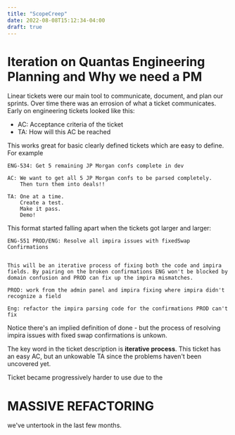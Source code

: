 ```yaml
---
title: "ScopeCreep"
date: 2022-08-08T15:12:34-04:00
draft: true
---
```


# Iteration on Quantas Engineering Planning and Why we need a PM

Linear tickets were our main tool to communicate, document, and plan our sprints. Over time there was an errosion of what a ticket communicates. Early on engineering tickets looked like this:

* AC: Acceptance criteria of the ticket 
* TA: How will this AC be reached


This works great for basic clearly defined tickets which are easy to define. For example 
```
ENG-534: Get 5 remaining JP Morgan confs complete in dev
 
AC: We want to get all 5 JP Morgan confs to be parsed completely.
    Then turn them into deals!! 

TA: One at a time.
	Create a test.
	Make it pass.
	Demo!
```

This format started falling apart when the tickets got larger and larger:

```
ENG-551 PROD/ENG: Resolve all impira issues with fixedSwap Confirmations


This will be an iterative process of fixing both the code and impira fields. By pairing on the broken confirmations ENG won't be blocked by domain confusion and PROD can fix up the impira mismatches.

PROD: work from the admin panel and impira fixing where impira didn't recognize a field

Eng: refactor the impira parsing code for the confirmations PROD can't fix
```
 
Notice there's an implied definition of done - but the process of resolving impira issues with fixed swap confirmations is unkown. 

The key word in the ticket description is **iterative process**.
This ticket has an easy AC, but an unkowable TA since the problems haven't been uncovered yet.

Ticket became progressively harder to use due to the
# MASSIVE REFACTORING
we've untertook in the last few months.
